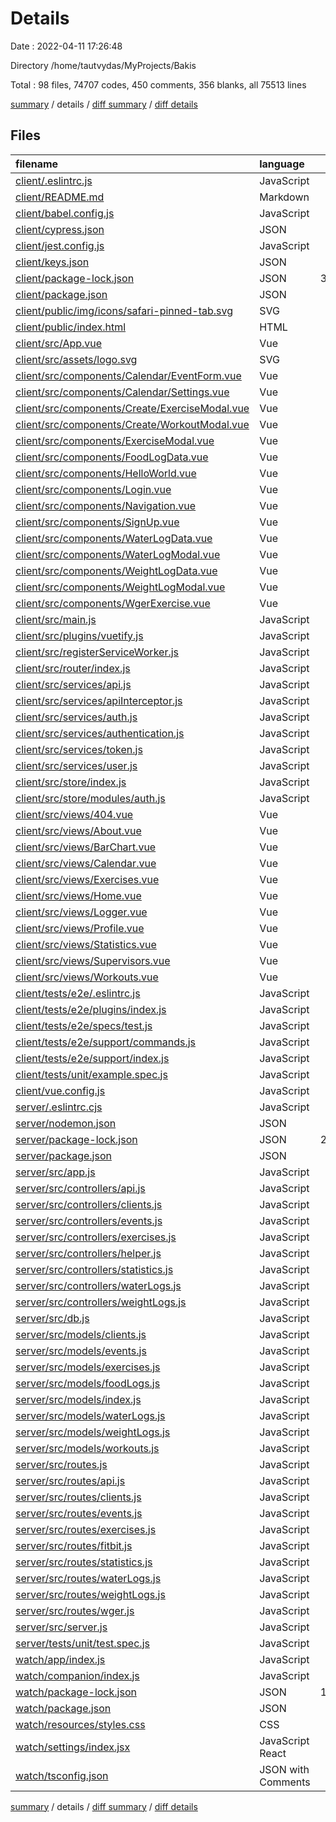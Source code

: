 # Details

Date : 2022-04-11 17:26:48

Directory /home/tautvydas/MyProjects/Bakis

Total : 98 files,  74707 codes, 450 comments, 356 blanks, all 75513 lines

[summary](results.md) / details / [diff summary](diff.md) / [diff details](diff-details.md)

## Files
| filename | language | code | comment | blank | total |
| :--- | :--- | ---: | ---: | ---: | ---: |
| [client/.eslintrc.js](/client/.eslintrc.js) | JavaScript | 28 | 0 | 1 | 29 |
| [client/README.md](/client/README.md) | Markdown | 27 | 0 | 8 | 35 |
| [client/babel.config.js](/client/babel.config.js) | JavaScript | 5 | 0 | 1 | 6 |
| [client/cypress.json](/client/cypress.json) | JSON | 3 | 0 | 1 | 4 |
| [client/jest.config.js](/client/jest.config.js) | JavaScript | 3 | 0 | 1 | 4 |
| [client/keys.json](/client/keys.json) | JSON | 5 | 0 | 0 | 5 |
| [client/package-lock.json](/client/package-lock.json) | JSON | 38,684 | 0 | 1 | 38,685 |
| [client/package.json](/client/package.json) | JSON | 45 | 0 | 1 | 46 |
| [client/public/img/icons/safari-pinned-tab.svg](/client/public/img/icons/safari-pinned-tab.svg) | SVG | 3 | 0 | 1 | 4 |
| [client/public/index.html](/client/public/index.html) | HTML | 18 | 1 | 1 | 20 |
| [client/src/App.vue](/client/src/App.vue) | Vue | 74 | 1 | 4 | 79 |
| [client/src/assets/logo.svg](/client/src/assets/logo.svg) | SVG | 1 | 0 | 1 | 2 |
| [client/src/components/Calendar/EventForm.vue](/client/src/components/Calendar/EventForm.vue) | Vue | 215 | 0 | 1 | 216 |
| [client/src/components/Calendar/Settings.vue](/client/src/components/Calendar/Settings.vue) | Vue | 140 | 0 | 2 | 142 |
| [client/src/components/Create/ExerciseModal.vue](/client/src/components/Create/ExerciseModal.vue) | Vue | 165 | 0 | 2 | 167 |
| [client/src/components/Create/WorkoutModal.vue](/client/src/components/Create/WorkoutModal.vue) | Vue | 291 | 62 | 5 | 358 |
| [client/src/components/ExerciseModal.vue](/client/src/components/ExerciseModal.vue) | Vue | 315 | 0 | 2 | 317 |
| [client/src/components/FoodLogData.vue](/client/src/components/FoodLogData.vue) | Vue | 5 | 0 | 1 | 6 |
| [client/src/components/HelloWorld.vue](/client/src/components/HelloWorld.vue) | Vue | 61 | 88 | 3 | 152 |
| [client/src/components/Login.vue](/client/src/components/Login.vue) | Vue | 131 | 0 | 3 | 134 |
| [client/src/components/Navigation.vue](/client/src/components/Navigation.vue) | Vue | 223 | 47 | 4 | 274 |
| [client/src/components/SignUp.vue](/client/src/components/SignUp.vue) | Vue | 147 | 0 | 4 | 151 |
| [client/src/components/WaterLogData.vue](/client/src/components/WaterLogData.vue) | Vue | 116 | 0 | 2 | 118 |
| [client/src/components/WaterLogModal.vue](/client/src/components/WaterLogModal.vue) | Vue | 138 | 0 | 2 | 140 |
| [client/src/components/WeightLogData.vue](/client/src/components/WeightLogData.vue) | Vue | 120 | 0 | 2 | 122 |
| [client/src/components/WeightLogModal.vue](/client/src/components/WeightLogModal.vue) | Vue | 145 | 0 | 2 | 147 |
| [client/src/components/WgerExercise.vue](/client/src/components/WgerExercise.vue) | Vue | 93 | 0 | 1 | 94 |
| [client/src/main.js](/client/src/main.js) | JavaScript | 16 | 0 | 3 | 19 |
| [client/src/plugins/vuetify.js](/client/src/plugins/vuetify.js) | JavaScript | 5 | 0 | 3 | 8 |
| [client/src/registerServiceWorker.js](/client/src/registerServiceWorker.js) | JavaScript | 29 | 1 | 3 | 33 |
| [client/src/router/index.js](/client/src/router/index.js) | JavaScript | 56 | 0 | 5 | 61 |
| [client/src/services/api.js](/client/src/services/api.js) | JavaScript | 8 | 0 | 3 | 11 |
| [client/src/services/apiInterceptor.js](/client/src/services/apiInterceptor.js) | JavaScript | 31 | 5 | 4 | 40 |
| [client/src/services/auth.js](/client/src/services/auth.js) | JavaScript | 7 | 0 | 1 | 8 |
| [client/src/services/authentication.js](/client/src/services/authentication.js) | JavaScript | 41 | 0 | 6 | 47 |
| [client/src/services/token.js](/client/src/services/token.js) | JavaScript | 23 | 0 | 7 | 30 |
| [client/src/services/user.js](/client/src/services/user.js) | JavaScript | 103 | 6 | 22 | 131 |
| [client/src/store/index.js](/client/src/store/index.js) | JavaScript | 28 | 0 | 4 | 32 |
| [client/src/store/modules/auth.js](/client/src/store/modules/auth.js) | JavaScript | 76 | 0 | 5 | 81 |
| [client/src/views/404.vue](/client/src/views/404.vue) | Vue | 65 | 0 | 9 | 74 |
| [client/src/views/About.vue](/client/src/views/About.vue) | Vue | 6 | 0 | 1 | 7 |
| [client/src/views/BarChart.vue](/client/src/views/BarChart.vue) | Vue | 71 | 4 | 4 | 79 |
| [client/src/views/Calendar.vue](/client/src/views/Calendar.vue) | Vue | 342 | 2 | 9 | 353 |
| [client/src/views/Exercises.vue](/client/src/views/Exercises.vue) | Vue | 186 | 0 | 6 | 192 |
| [client/src/views/Home.vue](/client/src/views/Home.vue) | Vue | 58 | 6 | 3 | 67 |
| [client/src/views/Logger.vue](/client/src/views/Logger.vue) | Vue | 75 | 0 | 3 | 78 |
| [client/src/views/Profile.vue](/client/src/views/Profile.vue) | Vue | 5 | 0 | 1 | 6 |
| [client/src/views/Statistics.vue](/client/src/views/Statistics.vue) | Vue | 135 | 17 | 3 | 155 |
| [client/src/views/Supervisors.vue](/client/src/views/Supervisors.vue) | Vue | 5 | 0 | 1 | 6 |
| [client/src/views/Workouts.vue](/client/src/views/Workouts.vue) | Vue | 85 | 35 | 3 | 123 |
| [client/tests/e2e/.eslintrc.js](/client/tests/e2e/.eslintrc.js) | JavaScript | 12 | 0 | 1 | 13 |
| [client/tests/e2e/plugins/index.js](/client/tests/e2e/plugins/index.js) | JavaScript | 10 | 12 | 5 | 27 |
| [client/tests/e2e/specs/test.js](/client/tests/e2e/specs/test.js) | JavaScript | 6 | 1 | 2 | 9 |
| [client/tests/e2e/support/commands.js](/client/tests/e2e/support/commands.js) | JavaScript | 0 | 25 | 1 | 26 |
| [client/tests/e2e/support/index.js](/client/tests/e2e/support/index.js) | JavaScript | 1 | 17 | 3 | 21 |
| [client/tests/unit/example.spec.js](/client/tests/unit/example.spec.js) | JavaScript | 11 | 0 | 2 | 13 |
| [client/vue.config.js](/client/vue.config.js) | JavaScript | 5 | 0 | 1 | 6 |
| [server/.eslintrc.cjs](/server/.eslintrc.cjs) | JavaScript | 18 | 21 | 1 | 40 |
| [server/nodemon.json](/server/nodemon.json) | JSON | 4 | 0 | 1 | 5 |
| [server/package-lock.json](/server/package-lock.json) | JSON | 20,397 | 0 | 1 | 20,398 |
| [server/package.json](/server/package.json) | JSON | 43 | 0 | 1 | 44 |
| [server/src/app.js](/server/src/app.js) | JavaScript | 68 | 0 | 8 | 76 |
| [server/src/controllers/api.js](/server/src/controllers/api.js) | JavaScript | 87 | 10 | 5 | 102 |
| [server/src/controllers/clients.js](/server/src/controllers/clients.js) | JavaScript | 45 | 0 | 4 | 49 |
| [server/src/controllers/events.js](/server/src/controllers/events.js) | JavaScript | 122 | 0 | 8 | 130 |
| [server/src/controllers/exercises.js](/server/src/controllers/exercises.js) | JavaScript | 121 | 0 | 11 | 132 |
| [server/src/controllers/helper.js](/server/src/controllers/helper.js) | JavaScript | 6 | 0 | 2 | 8 |
| [server/src/controllers/statistics.js](/server/src/controllers/statistics.js) | JavaScript | 77 | 2 | 10 | 89 |
| [server/src/controllers/waterLogs.js](/server/src/controllers/waterLogs.js) | JavaScript | 102 | 0 | 9 | 111 |
| [server/src/controllers/weightLogs.js](/server/src/controllers/weightLogs.js) | JavaScript | 105 | 0 | 9 | 114 |
| [server/src/db.js](/server/src/db.js) | JavaScript | 308 | 9 | 14 | 331 |
| [server/src/models/clients.js](/server/src/models/clients.js) | JavaScript | 40 | 0 | 2 | 42 |
| [server/src/models/events.js](/server/src/models/events.js) | JavaScript | 49 | 5 | 2 | 56 |
| [server/src/models/exercises.js](/server/src/models/exercises.js) | JavaScript | 51 | 8 | 2 | 61 |
| [server/src/models/foodLogs.js](/server/src/models/foodLogs.js) | JavaScript | 13 | 0 | 2 | 15 |
| [server/src/models/index.js](/server/src/models/index.js) | JavaScript | 14 | 0 | 2 | 16 |
| [server/src/models/waterLogs.js](/server/src/models/waterLogs.js) | JavaScript | 13 | 0 | 2 | 15 |
| [server/src/models/weightLogs.js](/server/src/models/weightLogs.js) | JavaScript | 18 | 0 | 2 | 20 |
| [server/src/models/workouts.js](/server/src/models/workouts.js) | JavaScript | 13 | 0 | 2 | 15 |
| [server/src/routes.js](/server/src/routes.js) | JavaScript | 18 | 0 | 2 | 20 |
| [server/src/routes/api.js](/server/src/routes/api.js) | JavaScript | 9 | 0 | 4 | 13 |
| [server/src/routes/clients.js](/server/src/routes/clients.js) | JavaScript | 15 | 0 | 5 | 20 |
| [server/src/routes/events.js](/server/src/routes/events.js) | JavaScript | 15 | 0 | 5 | 20 |
| [server/src/routes/exercises.js](/server/src/routes/exercises.js) | JavaScript | 18 | 0 | 6 | 24 |
| [server/src/routes/fitbit.js](/server/src/routes/fitbit.js) | JavaScript | 23 | 4 | 6 | 33 |
| [server/src/routes/statistics.js](/server/src/routes/statistics.js) | JavaScript | 5 | 0 | 4 | 9 |
| [server/src/routes/waterLogs.js](/server/src/routes/waterLogs.js) | JavaScript | 15 | 0 | 5 | 20 |
| [server/src/routes/weightLogs.js](/server/src/routes/weightLogs.js) | JavaScript | 15 | 0 | 5 | 20 |
| [server/src/routes/wger.js](/server/src/routes/wger.js) | JavaScript | 16 | 20 | 5 | 41 |
| [server/src/server.js](/server/src/server.js) | JavaScript | 11 | 1 | 2 | 14 |
| [server/tests/unit/test.spec.js](/server/tests/unit/test.spec.js) | JavaScript | 12 | 0 | 2 | 14 |
| [watch/app/index.js](/watch/app/index.js) | JavaScript | 17 | 22 | 9 | 48 |
| [watch/companion/index.js](/watch/companion/index.js) | JavaScript | 4 | 18 | 9 | 31 |
| [watch/package-lock.json](/watch/package-lock.json) | JSON | 10,037 | 0 | 1 | 10,038 |
| [watch/package.json](/watch/package.json) | JSON | 34 | 0 | 1 | 35 |
| [watch/resources/styles.css](/watch/resources/styles.css) | CSS | 11 | 0 | 2 | 13 |
| [watch/settings/index.jsx](/watch/settings/index.jsx) | JavaScript React | 13 | 0 | 1 | 14 |
| [watch/tsconfig.json](/watch/tsconfig.json) | JSON with Comments | 3 | 0 | 1 | 4 |

[summary](results.md) / details / [diff summary](diff.md) / [diff details](diff-details.md)